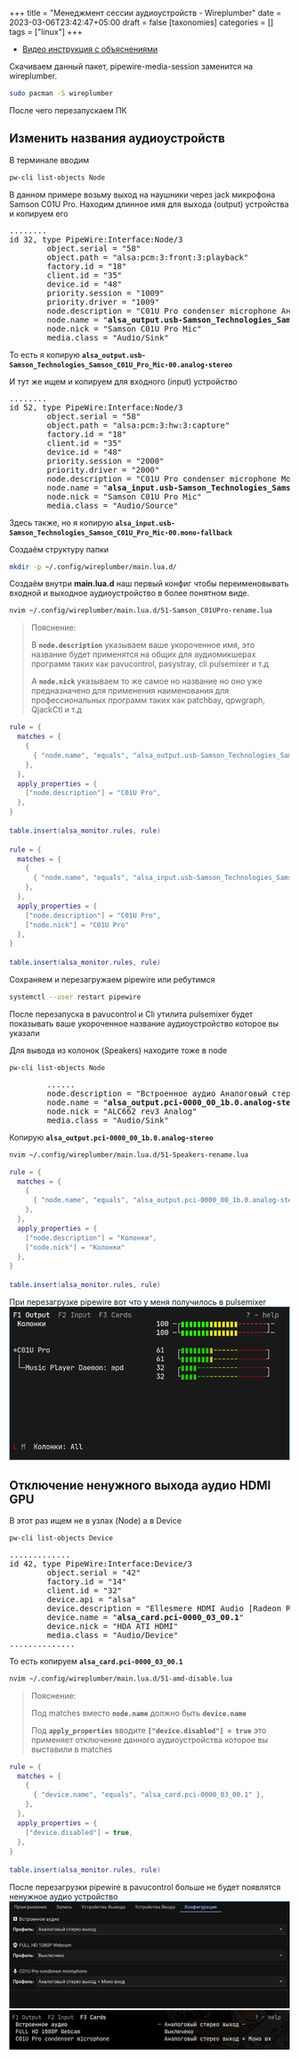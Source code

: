 +++
title = "Менеджмент сессии аудиоустройств - Wireplumber"
date = 2023-03-06T23:42:47+05:00
draft = false
[taxonomies]
categories = []
tags = ["linux"]
+++

- [Видео инструкция с объяснениями](https://www.youtube.com/watch?v=Zv1P6-kUn0c)

Скачиваем данный пакет, pipewire-media-session заменится на wireplumber.

```bash
sudo pacman -S wireplumber
```

После чего перезапускаем ПК

## Изменить названия аудиоустройств

В терминале вводим

```bash
pw-cli list-objects Node
```

В данном примере возьму выход на наушники через jack микрофона Samson C01U Pro. Находим длинное имя для выхода (output) устройства и копируем его

<pre>
........
id 32, type PipeWire:Interface:Node/3
 		object.serial = "58"
 		object.path = "alsa:pcm:3:front:3:playback"
 		factory.id = "18"
 		client.id = "35"
 		device.id = "48"
 		priority.session = "1009"
 		priority.driver = "1009"
 		node.description = "C01U Pro condenser microphone Аналоговый стерео"
 		node.name = "<b>alsa_output.usb-Samson_Technologies_Samson_C01U_Pro_Mic-00.analog-stereo</b>"
		node.nick = "Samson C01U Pro Mic"
 		media.class = "Audio/Sink"
</pre>

То есть я копирую **`alsa_output.usb-Samson_Technologies_Samson_C01U_Pro_Mic-00.analog-stereo`**

И тут же ищем и копируем для входного (input) устройство

<pre>
........
id 52, type PipeWire:Interface:Node/3
 		object.serial = "58"
 		object.path = "alsa:pcm:3:hw:3:capture"
 		factory.id = "18"
 		client.id = "35"
 		device.id = "48"
 		priority.session = "2000"
 		priority.driver = "2000"
 		node.description = "C01U Pro condenser microphone Моно"
 		node.name = "<b>alsa_input.usb-Samson_Technologies_Samson_C01U_Pro_Mic-00.mono-fallback</b>"
		node.nick = "Samson C01U Pro Mic"
 		media.class = "Audio/Source"
</pre>

Здесь также, но я копирую **`alsa_input.usb-Samson_Technologies_Samson_C01U_Pro_Mic-00.mono-fallback`**

Создаём структуру папки

```bash
mkdir -p ~/.config/wireplumber/main.lua.d/
```

Создаём внутри **main.lua.d** наш первый конфиг чтобы переименовывать входной и выходное аудиоустройство в более понятном виде.

```bash
nvim ~/.config/wireplumber/main.lua.d/51-Samson_C01UPro-rename.lua
```

> Пояснение:
>
> В **`node.description`** указываем ваше укороченное имя, это название будет применятся на общих для аудиомикшерах программ таких как pavucontrol, pasystray, cli pulsemixer и т.д
>
> А **`node.nick`** указываем то же самое но название но оно уже предназначено для применения наименования для профессиональных программ таких как patchbay, qpwgraph, QjackCtl и т.д

```lua
rule = {
  matches = {
    {
      { "node.name", "equals", "alsa_output.usb-Samson_Technologies_Samson_C01U_Pro_Mic-00.analog-stereo" },
    },
  },
  apply_properties = {
    ["node.description"] = "C01U Pro",
  },
}

table.insert(alsa_monitor.rules, rule)

rule = {
  matches = {
    {
      { "node.name", "equals", "alsa_input.usb-Samson_Technologies_Samson_C01U_Pro_Mic-00.mono-fallback" },
    },
  },
  apply_properties = {
    ["node.description"] = "C01U Pro",
	["node.nick"] = "C01U Pro"
  },
}

table.insert(alsa_monitor.rules, rule)
```

Сохраняем и перезагружаем pipewire или ребутимся

```bash
systemctl --user restart pipewire
```

После перезапуска в pavucontrol и Cli утилита pulsemixer будет показывать ваше укороченное название аудиоустройство которое вы указали

Для вывода из колонок (Speakers) находите тоже в node

```bash
pw-cli list-objects Node
```

<pre>
		......
		node.description = "Встроенное аудио Аналоговый стерео"
 		node.name = "<b>alsa_output.pci-0000_00_1b.0.analog-stereo</b>"
 		node.nick = "ALC662 rev3 Analog"
 		media.class = "Audio/Sink"
</pre>

Копирую **`alsa_output.pci-0000_00_1b.0.analog-stereo`**

```bash
nvim ~/.config/wireplumber/main.lua.d/51-Speakers-rename.lua
```

```lua
rule = {
  matches = {
    {
      { "node.name", "equals", "alsa_output.pci-0000_00_1b.0.analog-stereo" },
    },
  },
  apply_properties = {
    ["node.description"] = "Колонки",
	["node.nick"] = "Колонки"
  },
}

table.insert(alsa_monitor.rules, rule)
```

При перезагрузке pipewire вот что у меня получилось в pulsemixer
![image](/images/wireplumber-audio-session-management/pulsemixer-rename-audio.png)

## Отключение ненужного выхода аудио HDMI GPU

В этот раз ищем не в узлах (Node) а в Device

```bash
pw-cli list-objects Device
```

<pre>
.............
id 42, type PipeWire:Interface:Device/3
 		object.serial = "42"
 		factory.id = "14"
 		client.id = "32"
 		device.api = "alsa"
 		device.description = "Ellesmere HDMI Audio [Radeon RX 470/480 / 570/580/590]"
 		device.name = "<b>alsa_card.pci-0000_03_00.1</b>"
 		device.nick = "HDA ATI HDMI"
 		media.class = "Audio/Device"
..............
</pre>

То есть копируем **`alsa_card.pci-0000_03_00.1`**

```bash
nvim ~/.config/wireplumber/main.lua.d/51-amd-disable.lua
```

> Пояснение:
>
> Под matches вместо **`node.name`** должно быть **`device.name`**
>
> Под **`apply_properties`** вводите **`["device.disabled"] = true`** это применяет отключение данного аудиоустройства которое вы выставили в matches

```lua
rule = {
  matches = {
    {
      { "device.name", "equals", "alsa_card.pci-0000_03_00.1" },
    },
  },
  apply_properties = {
    ["device.disabled"] = true,
  },
}

table.insert(alsa_monitor.rules, rule)
```

После перезагрузки pipewire в pavucontrol больше не будет появлятся ненужное аудио устройство
![image](/images/wireplumber-audio-session-management/pavucontrol-hdmi-gpu-disable.png)
![image](/images/wireplumber-audio-session-management/hdmi-audio-gpu-disable-pulsemixer.png)
